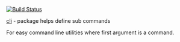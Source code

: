 [![Build Status](https://travis-ci.org/gregoryv/cli.svg?branch=master)](https://travis-ci.org/gregoryv/cli)

[cli](https://godoc.org/github.com/gregoryv/cli) - package helps define sub commands

For easy command line utilities where first argument is a command.

